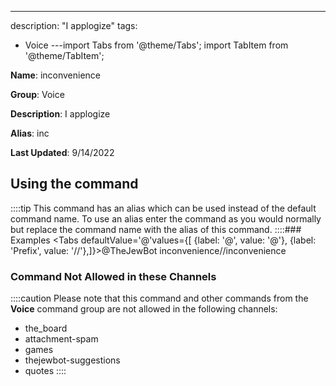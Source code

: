 ---
description: "I applogize"
tags:
  - Voice
---import Tabs from '@theme/Tabs';
import TabItem from '@theme/TabItem';

**Name**: inconvenience

**Group**: Voice

**Description**: I applogize

**Alias**: inc

**Last Updated**: 9/14/2022

## Using the command



::::tip
This command has an alias which can be used instead of the default command name. To use an alias enter the command as you would normally but replace the command name with the alias of this command.
::::### Examples
<Tabs defaultValue='@'values={[ {label: '@', value: '@'}, {label: 'Prefix', value: '//'},]}><TabItem value='@'>@TheJewBot inconvenience</TabItem><TabItem value='//'>//inconvenience</TabItem></Tabs>

### Command Not Allowed in these Channels
::::caution Please note that this command and other commands from the **Voice** command group are not allowed in the following channels:
- the_board
- attachment-spam
- games
- thejewbot-suggestions
- quotes
::::